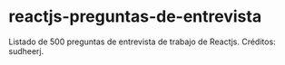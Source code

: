 # reactjs-preguntas-de-entrevista
Listado de 500 preguntas de entrevista de trabajo de Reactjs. Créditos:  sudheerj.
